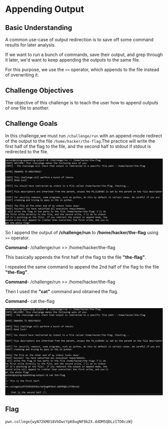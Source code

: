 # Appending Output

## Basic Understanding

A common use-case of output redirection is to save off some command results for later analysis.

If we want to run a bunch of commands, save their output, and grep through it later, we'd want to keep appending the outputs to the same file.

For this purpose, we use the `>>`  operator, which appends to the file instead of overwriting it.

## Challenge Objectives

The objective of this challenge is to teach the user how to append outputs of one file to another.

## Challenge Goals

In this challenge,we must run `/challenge/run` with an append-mode redirect of the output to the file `/home/hacker/the-flag`.The practice will write the first half of the flag to the file, and the second half to stdout if stdout is redirected to the file.

![Error in loading image](image-2.png)

So I append the output  of **/challenge/run** to **/home/hacker/the-flag** using `>>` operator.

**Command**-  /challenge/run >> /home/hacker/the-flag

This basically appends the first half of the flag to the file **"the-flag"**.

I repeated the same command to append the 2nd  half of the flag to the file **"the-flag"**.

**Command**- /challenge/run >> /home/hacker/the-flag

Then I used the **"cat"** command and obtained the flag.

**Command**-  cat the-flag

![Error in loading image](image-3.png)

## Flag

`pwn.college{wyN72kMO18VhDwcYpK0ugNF9b2X.ddDM5QDLzITO0czW}`




